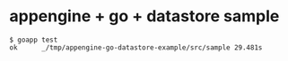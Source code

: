 # appengine + go + datastore sample

```
$ goapp test
ok  	_/tmp/appengine-go-datastore-example/src/sample	29.481s
```

